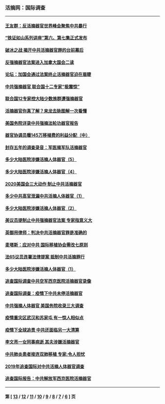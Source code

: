 ### 活摘网：国际调查
---
#### [王友群：反活摘器官世界峰会聚焦中共暴行](../../pages/nf5947/n13250738.md?11040430) 
#### [“铁证如山系列讲座”第六、第七集正式发布](../../pages/nf5947/n13106287.md?11040430) 
#### [破冰之战 揭开中共活摘器官罪的台前幕后](../../pages/nf5947/n13082457.md?11040430) 
#### [反强摘器官法案进入加拿大国会二读](../../pages/nf5947/n13033450.md?11040430) 
#### [论坛：加国会通过法案终止活摘器官迫在眉睫](../../pages/nf5947/n13029839.md?11040430) 
#### [中共强摘器官 联合国十二专家“极震惊”](../../pages/nf5947/n13024313.md?11040430) 
#### [联合国12专家控大陆少数族群遭强摘器官](../../pages/nf5947/n13023877.md?11040430) 
#### [活摘器官你真了解？来龙去脉图解一次看懂](../../pages/nf5947/n13013820.md?11040430) 
#### [美国务院详录中共强摘法轮功器官报告](../../pages/nf5947/n12944519.md?11040430) 
#### [器官协调员曝145万移植费的利益分配（中）](../../pages/nf5947/n12894547.md?11040430) 
#### [封存五年的调查录音：军医揭军队活摘器官](../../pages/nf5947/n12798692.md?11040430) 
#### [多少大陆医院涉嫌活摘人体器官（5）](../../pages/nf5947/n12768383.md?11040430) 
#### [多少大陆医院涉嫌活摘人体器官（4）](../../pages/nf5947/n12664434.md?11040430) 
#### [2020美国会三大动作 制止中共活摘器官](../../pages/nf5947/n12682004.md?11040430) 
#### [多少中共高官泄漏中共活摘人体器官（1）](../../pages/nf5947/n12671234.md?11040430) 
#### [多少大陆医院涉嫌活摘人体器官（2）](../../pages/nf5947/n12655589.md?11040430) 
#### [美议员提制止中共强摘器官法案 专家指意义大](../../pages/nf5947/n12630561.md?11040430) 
#### [英御用律师：判决中共活摘器官罪是准确的](../../pages/nf5947/n12580740.md?11040430) 
#### [麦塔斯：应对中共 国际移植协会需改七原则](../../pages/nf5947/n12514711.md?11040430) 
#### [法65议员连署法律提案 抵制中共活摘罪行](../../pages/nf5947/n12437047.md?11040430) 
#### [多少大陆医院涉嫌活摘人体器官（1）](../../pages/nf5947/n12414284.md?11040430) 
#### [追查国际调查中共空军西京医院活摘器官录像](../../pages/nf5947/n12348837.md?11040430) 
#### [追查国际调查：疫情下中共未停活摘器官](../../pages/nf5947/n12273415.md?11040430) 
#### [中共强摘人体器官 美国务院收录三大调查](../../pages/nf5947/n12181488.md?11040430) 
#### [疫情重灾区武汉和苏家屯 有一惊人相似点](../../pages/nf5947/n12150824.md?11040430) 
#### [疫情下全球追责 中共还面临另一大清算](../../pages/nf5947/n12070397.md?11040430) 
#### [李文亮一女同事病逝 其夫涉嫌活摘器官](../../pages/nf5947/n11957882.md?11040430) 
#### [中共肺炎患者接连双肺移植 专家:令人担忧](../../pages/nf5947/n11945516.md?11040430) 
#### [2019年追查国际对中共活摘人体器官调查](../../pages/nf5947/n11917733.md?11040430) 
#### [追查国际报告：中共解放军西京医院活摘器官](../../pages/nf5947/n11838359.md?11040430) 

---
#### 第 [ [13](./13.md?11040430) / [12](./12.md?11040430) / [11](./11.md?11040430) / [10](./10.md?11040430) / [9](./9.md?11040430) / [8](./8.md?11040430) / [7](./7.md?11040430) / [6](./6.md?11040430) ] 页
